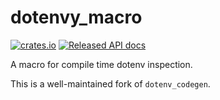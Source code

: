 # dotenvy_macro

[![crates.io](https://img.shields.io/crates/v/dotenvy_macro.svg)](https://crates.io/crates/dotenvy_macro)
[![Released API docs](https://docs.rs/dotenvy_macro/badge.svg)](https://docs.rs/dotenvy_macro)

A macro for compile time dotenv inspection.

This is a well-maintained fork of `dotenv_codegen`.
 
